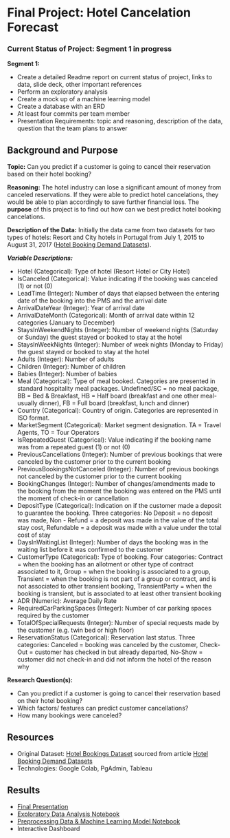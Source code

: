 # Final Project: Hotel Cancelation Forecast 

### Current Status of Project: Segment 1 in progress

**Segment 1:**
- Create a detailed Readme report on current status of project, links to data, slide deck, other important references
- Perform an exploratory analysis
- Create a mock up of a machine learning model
- Create a database with an ERD
- At least four commits per team member 
- Presentation Requirements: topic and reasoning, description of the data, question that the team plans to answer 

## Background and Purpose 
**Topic:** Can you predict if a customer is going to cancel their reservation based on their hotel booking?

**Reasoning:** The hotel industry can lose a significant amount of money from canceled reservations. If they were able to predict hotel cancelations, they would be able to plan accordingly to save further financial loss. The **purpose** of this project is to find out how can we best predict hotel booking cancelations. 

**Description of the Data:** Initially the data came from two datasets for two types of hotels: Resort and City hotels in Portugal from July 1, 2015 to August 31, 2017 ([Hotel Booking Demand Datasets](https://www.sciencedirect.com/science/article/pii/S2352340918315191)).

***Variable Descriptions:*** 
- Hotel (Categorical): Type of hotel (Resort Hotel or City Hotel)
- IsCanceled (Categorical): Value indicating if the booking was canceled (1) or not (0)
- LeadTime (Integer): Number of days that elapsed between the entering date of the booking into the PMS and the arrival date
- ArrivalDateYear (Integer): Year of arrival date
- ArrivalDateMonth (Categorical): Month of arrival date within 12 categories (January to December)
- StaysInWeekendNights (Integer): Number of weekend nights (Saturday or Sunday) the guest stayed or booked to stay at the hotel
- StaysInWeekNights (Integer): Number of week nights (Monday to Friday) the guest stayed or booked to stay at the hotel
- Adults (Integer): Number of adults
- Children (Integer): Number of children
- Babies (Integer): Number of babies
- Meal (Categorical): Type of meal booked. Categories are presented in standard hospitality meal packages. Undefined/SC = no meal package, BB = Bed & Breakfast, HB = Half board (breakfast and one other meal-usually dinner), FB = Full board (breakfast, lunch and dinner)
- Country (Categorical): Country of origin. Categories are represented in ISO format.
- MarketSegment (Categorical): Market segment designation. TA = Travel Agents, TO = Tour Operators
- IsRepeatedGuest (Categorical): Value indicating if the booking name was from a repeated guest (1) or not (0)
- PreviousCancellations (Integer): Number of previous bookings that were canceled by the customer prior to the current booking
- PreviousBookingsNotCanceled (Integer): Number of previous bookings not canceled by the customer prior to the current booking
- BookingChanges (Integer): Number of changes/amendments made to the booking from the moment the booking was entered on the PMS until the moment of check-in or cancellation
- DepositType (Categorical): Indication on if the customer made a deposit to guarantee the booking. Three categories: No Deposit = no deposit was made, Non - Refund = a deposit was made in the value of the total stay cost, Refundable = a deposit was made with a value under the total cost of stay
- DaysInWaitingList (Integer): Number of days the booking was in the waiting list before it was confirmed to the customer
- CustomerType (Categorical): Type of booking. Four categories: Contract = when the booking has an allotment or other type of contract associated to it, Group = when the booking is associated to a group, Transient = when the booking is not part of a group or contract, and is not associated to other transient booking, TransientParty = when the booking is transient, but is associated to at least other transient booking
- ADR (Numeric): Average Daily Rate
- RequiredCarParkingSpaces (Integer): Number of car parking spaces required by the customer
- TotalOfSpecialRequests (Integer): Number of special requests made by the customer (e.g. twin bed or high floor)
- ReservationStatus (Categorical): Reservation last status. Three categories: Canceled = booking was canceled by the customer, Check-Out = customer has checked in but already departed, No-Show = customer did not check-in and did not inform the hotel of the reason why


**Research Question(s):**
- Can you predict if a customer is going to cancel their reservation based on their hotel booking?
- Which factors/ features can predict customer cancellations?
- How many bookings were canceled? 


## Resources
- Original Dataset: [Hotel Bookings Dataset](https://www.kaggle.com/datasets/jessemostipak/hotel-booking-demand) sourced from article [Hotel Booking Demand Datasets](https://www.sciencedirect.com/science/article/pii/S2352340918315191)
- Technologies: Google Colab, PgAdmin, Tableau

## Results
- [Final Presentation](https://docs.google.com/presentation/d/1HDH8MzOXkqZIBVwwQJ9A0n3o-WJ2LfAWJDuUSSZJil4/edit?usp=share_link)
- [Exploratory Data Analysis Notebook](https://github.com/abrodyyy/Hotel_Repo/blob/main/Hotel_ExploratoryAnalysis.ipynb)
- [Preprocessing Data &  Machine Learning Model Notebook](https://github.com/abrodyyy/Hotel_Repo/blob/main/Hotels_Preprocessing.ipynb)
- Interactive Dashboard
